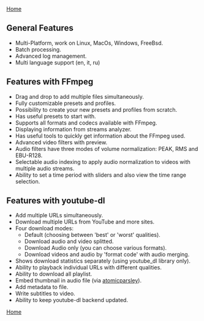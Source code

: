 [Home](index.md)

## General Features
- Multi-Platform, work on Linux, MacOs, Windows, FreeBsd.
- Batch processing.
- Advanced log management.
- Multi language support (en, it, ru)

## Features with FFmpeg
- Drag and drop to add multiple files simultaneously.
- Fully customizable presets and profiles.
- Possibility to create your new presets and profiles from scratch.
- Has useful presets to start with.
- Supports all formats and codecs available with FFmpeg.
- Displaying information from streams analyzer.
- Has useful tools to quickly get information about the FFmpeg used.
- Advanced video filters with preview.
- Audio filters have three modes of volume normalization: PEAK, RMS and EBU-R128.
- Selectable audio indexing to apply audio normalization to videos with multiple audio streams.
- Ability to set a time period with sliders and also view the time range selection.

## Features with youtube-dl
- Add multiple URLs simultaneously.
- Download multiple URLs from YouTube and more sites.
- Four download modes:
    - Default (choosing between 'best' or 'worst' qualities).
    - Download audio and video splitted.
    - Download Audio only (you can choose various formats).
    - Download videos and audio by 'format code' with audio merging.
- Shows download statistics separately (using youtube_dl library only).
- Ability to playback individual URLs with different qualities.
- Ability to download all playlist.
- Embed thumbnail in audio file (via [atomicparsley](http://atomicparsley.sourceforge.net/)).
- Add metadata to file.
- Write subtitles to video.
- Ability to keep youtube-dl backend updated.

[Home](index.md)
